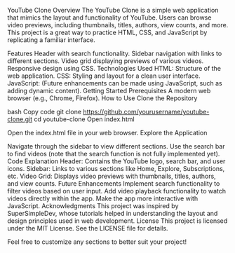 YouTube Clone
Overview
The YouTube Clone is a simple web application that mimics the layout and functionality of YouTube. Users can browse video previews, including thumbnails, titles, authors, view counts, and more. This project is a great way to practice HTML, CSS, and JavaScript by replicating a familiar interface.

Features
Header with search functionality.
Sidebar navigation with links to different sections.
Video grid displaying previews of various videos.
Responsive design using CSS.
Technologies Used
HTML: Structure of the web application.
CSS: Styling and layout for a clean user interface.
JavaScript: (Future enhancements can be made using JavaScript, such as adding dynamic content).
Getting Started
Prerequisites
A modern web browser (e.g., Chrome, Firefox).
How to Use
Clone the Repository

bash
Copy code
git clone https://github.com/yourusername/youtube-clone.git
cd youtube-clone
Open index.html

Open the index.html file in your web browser.
Explore the Application

Navigate through the sidebar to view different sections.
Use the search bar to find videos (note that the search function is not fully implemented yet).
Code Explanation
Header: Contains the YouTube logo, search bar, and user icons.
Sidebar: Links to various sections like Home, Explore, Subscriptions, etc.
Video Grid: Displays video previews with thumbnails, titles, authors, and view counts.
Future Enhancements
Implement search functionality to filter videos based on user input.
Add video playback functionality to watch videos directly within the app.
Make the app more interactive with JavaScript.
Acknowledgments
This project was inspired by SuperSimpleDev, whose tutorials helped in understanding the layout and design principles used in web development.
License
This project is licensed under the MIT License. See the LICENSE file for details.

Feel free to customize any sections to better suit your project!
